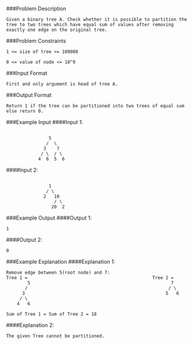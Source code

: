 ###Problem Description
```
Given a binary tree A. Check whether it is possible to partition the tree to two trees which have equal sum of values after removing exactly one edge on the original tree.
```


###Problem Constraints
```
1 <= size of tree <= 100000

0 <= value of node <= 10^9
```


###Input Format
```
First and only argument is head of tree A.
```


###Output Format
```
Return 1 if the tree can be partitioned into two trees of equal sum else return 0.
```


###Example Input
####Input 1:
```

                5
               /  \
              3    7
             / \  / \
            4  6  5  6

```
####Input 2:
```

                1
               / \
              2   10
                  / \
                 20  2

```
###Example Output
####Output 1:

```
1
```
####Output 2:

```
0
```


###Example Explanation
####Explanation 1:

```
Remove edge between 5(root node) and 7:
Tree 1 =                                               Tree 2 =
        5                                                     7
       /                                                     / \
      3                                                     5   6    
     / \
    4   6

Sum of Tree 1 = Sum of Tree 2 = 18

```
####Explanation 2:

```
The given Tree cannot be partitioned.
```